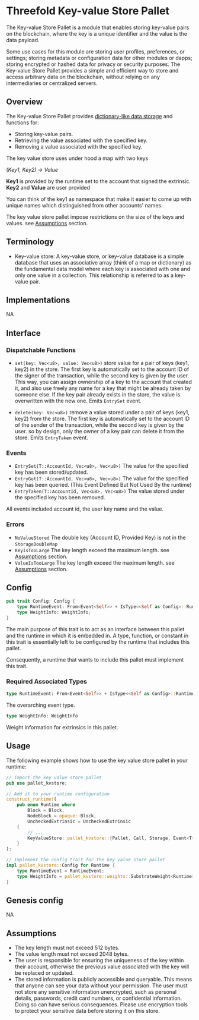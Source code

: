 <!-- cargo-rdme start -->

# Threefold Key-value Store Pallet

The Key-value Store Pallet is a module that enables storing key-value pairs on the blockchain, where the key is a unique identifier and the value is the data payload.

Some use cases for this module are storing user profiles, preferences, or settings; storing metadata or configuration data for other modules or dapps; storing encrypted or hashed data for privacy or security purposes. The Key-value Store Pallet provides a simple and efficient way to store and access arbitrary data on the blockchain, without relying on any intermediaries or centralized servers.

## Overview

The Key-value Store Pallet provides [dictionary-like data storage](https://paritytech.github.io/substrate/master/frame_support/storage/trait.StorageDoubleMap.html#) and functions for:
- Storing key-value pairs.
- Retrieving the value associated with the specified key.
- Removing a value associated with the specified key.

The key value store uses under hood a map with two keys

*(Key1, Key2)  ->  Value*

**Key1** is provided by the runtime set to the account that signed the extrinsic. **Key2** and **Value** are user provided

You can think of the key1 as namespace that make it easier to come up with unique names which distinguished from other accounts' names.      

The key value store pallet impose restrictions on the size of the keys and values.  see [Assumptions](#assumptions) section.

## Terminology
- Key-value store: A key-value store, or key-value database is a simple database that uses an associative array (think of a map or dictionary) as the fundamental data model where each key is associated with one and only one value in a collection. This relationship is referred to as a key-value pair.

## Implementations
NA

## Interface
### Dispatchable Functions
- `set(key: Vec<u8>, value: Vec<u8>)` store value for a pair of keys (key1, key2) in the store. The first key is automatically set to the account ID of the signer of the transaction, while the second key is given by the user. This way, you can assign ownership of a key to the account that created it, and also use freely any name for a key that might be already taken by someone else. If the key pair already exists in the store, the value is overwritten with the new one. Emits `EntrySet` event.

- `delete(key: Vec<u8>)` remove a value stored under a pair of keys (key1, key2) from the store. The first key is automatically set to the account ID of the sender of the transaction, while the second key is given by the user. so by design, only the owner of a key pair can delete it from the store. Emits `EntryTaken` event.


### Events
- `EntrySet(T::AccountId, Vec<u8>, Vec<u8>)` The value for the specified key has been stored/updated.
- `EntryGot(T::AccountId, Vec<u8>, Vec<u8>)` The value for the specified key has been queried. (This Event Defined But Not Used By the runtime)
- `EntryTaken(T::AccountId, Vec<u8>, Vec<u8>)` The value stored under the specified key has been removed.

All events included account id, the user key name and the value.

### Errors
- `NoValueStored` The double key (Account ID, Provided Key) is not in the `StorageDoubleMap`
- `KeyIsTooLarge` The key length exceed the maximum length. see [Assumptions](#assumptions) section.
- `ValueIsTooLarge` The key length exceed the maximum length. see [Assumptions](#assumptions) section.

## Config
```rust
pub trait Config: Config {
    type RuntimeEvent: From<Event<Self>> + IsType<<Self as Config>::RuntimeEvent>;
    type WeightInfo: WeightInfo;
}
```

The main purpose of this trait is to act as an interface between this pallet and the runtime in which it is embedded in. A type, function, or constant in this trait is essentially left to be configured by the runtime that includes this pallet.

Consequently, a runtime that wants to include this pallet must implement this trait.

### Required Associated Types
```rust
type RuntimeEvent: From<Event<Self>> + IsType<<Self as Config>::RuntimeEvent>
```

The overarching event type.

```rust
type WeightInfo: WeightInfo
```

Weight information for extrinsics in this pallet.

## Usage
The following example shows how to use the key value store pallet in your runtime:
```rust
// Import the key value store pallet
pub use pallet_kvstore;

// Add it to your runtime configuration
construct_runtime!(
    pub enum Runtime where
        Block = Block,
        NodeBlock = opaque::Block,
        UncheckedExtrinsic = UncheckedExtrinsic
    {
        // ...
        KeyValueStore: pallet_kvstore::{Pallet, Call, Storage, Event<T>},
    }
);

// Implement the config trait for the key value store pallet
impl pallet_kvstore::Config for Runtime {
    type RuntimeEvent = RuntimeEvent;
    type WeightInfo = pallet_kvstore::weights::SubstrateWeight<Runtime>;
}
```
## Genesis config
NA

## Assumptions
- The key length must not exceed 512 bytes.
- The value length must not exceed 2048 bytes.
- The user is responsible for ensuring the uniqueness of the key within their account, otherwise the previous value associated with the key will be replaced or updated.
- The stored information is publicly accessible and queryable. This means that anyone can see your data without your permission. The user must not store any sensitive information unencrypted, such as personal details, passwords, credit card numbers, or confidential information. Doing so can have serious consequences. Please use encryption tools to protect your sensitive data before storing it on this store.

<!-- cargo-rdme end -->
